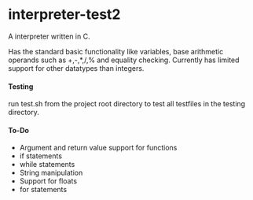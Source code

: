 # interpreter-test2

A interpreter written in C.

Has the standard basic functionality like variables, base arithmetic operands such as +,-,*,/,% and equality checking.
Currently has limited support for other datatypes than integers.

#### Testing

run test.sh from the project root directory to test all testfiles in the testing directory.

#### To-Do
- Argument and return value support for functions
- if statements
- while statements
- String manipulation
- Support for floats
- for statements
